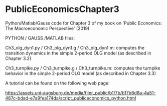 # PublicEconomicsChapter3
Python/Matlab/Gauss code for Chapter 3 of my book on 'Public Economics: The Macroeconomic Perspective' (2019)

PYTHON / GAUSS /MATLAB files:

Ch3_olg_dyn1.py	 / Ch3_olg_dyn1.g / Ch3_olg_dyn1.m: computes the transition
dynamics in the simple 2-period OLG model (as described in Chapter 3.2)

Ch3_turnpike.py	/ Ch3_turnpike.g / Ch3_turnpike.m: computes
the turnpike behavior in the simple 2-period OLG model (as described in Chapter 3.3)

A tutorial can be found on the following web page:

https://assets.uni-augsburg.de/media/filer_public/b1/7b/b17b6d8a-4a51-487c-bdad-e7a9fea174da/script_publiceconomics_python.html
